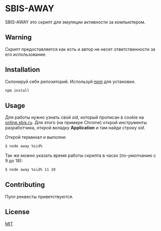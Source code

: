 # SBIS-AWAY

SBIS-AWAY это скрипт для эмуляции активности за компьютером.

## Warning
Скрипт предоставляется как есть и автор не несет ответственности за его использование.

## Installation
Склонируй себе репозиторий.
Используй [npm](https://www.npmjs.com/) для установки.

```bash
npm install
```

## Usage
Для работы нужно узнать свой *sid*, который прописан в cookie на [online.sbis.ru](https://online.sbis.ru/). Для этого (на примере Chrome) открой инструменты разработчика, открой вкладку **Application** и там найди строку *sid*.

Открой терминал и выполни:

```bash
$ node away %sid%
```

Так же можно указать время работы скрипта в часах (по-умолчанию с 9 до 18):

```bash
$ node away %sid% 11 20
```

## Contributing
Пулл реквесты приветствуются.

## License
[MIT](https://choosealicense.com/licenses/mit/)